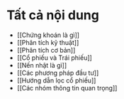 # Tất cả nội dung
* [[Chứng khoán là gì]]
* [[Phân tích kỹ thuật]]
* [[Phân tích cơ bản]]
* [[Cổ phiếu và Trái phiếu]]
* [[Nến nhật là gì]]
* [[Các phương pháp đầu tư]]
* [[Hướng dẫn lọc cổ phiếu]]
* [[Các nhóm thông tin quan trọng]]